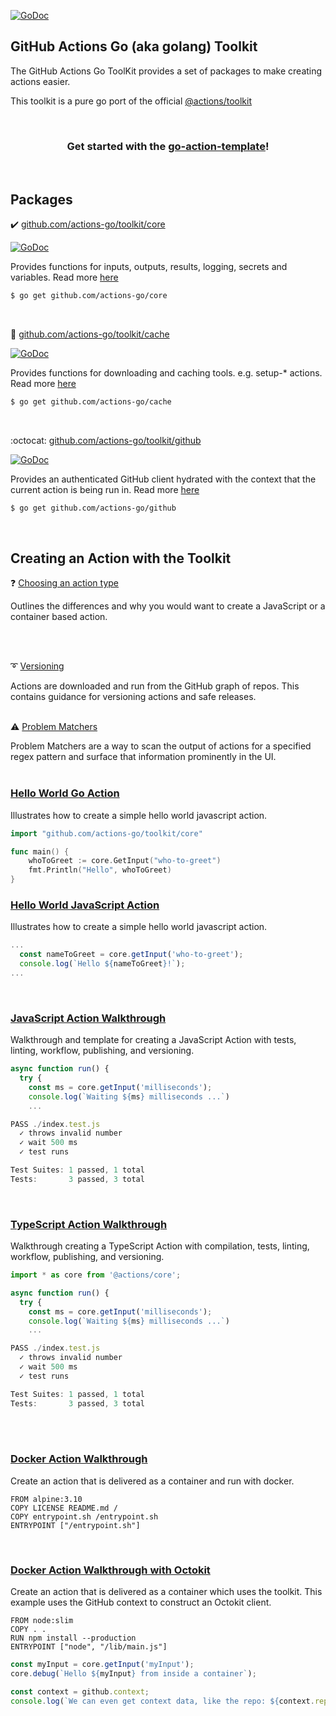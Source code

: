 
<!--
<p align="center">
  <a href="https://github.com/actions-go/toolkit"><img alt="GitHub Actions status" src="https://github.com/actions-go/toolkit/workflows/ci/badge.svg"></a>
</p>
-->

[![GoDoc](https://godoc.org/github.com/actions-go/toolkit?status.svg)](https://godoc.org/github.com/actions-go/toolkit)

## GitHub Actions Go (aka golang) Toolkit

The GitHub Actions Go ToolKit provides a set of packages to make creating actions easier.

This toolkit is a pure go port of the official [@actions/toolkit](https://github.com/actions/toolkit)

<br/>
<h3 align="center">Get started with the <a href="https://github.com/tjamet/go-action-template">go-action-template</a>!</h3>
<br/>

## Packages

:heavy_check_mark: [github.com/actions-go/toolkit/core](core) 

[![GoDoc](https://godoc.org/github.com/actions-go/toolkit/core?status.svg)](https://godoc.org/github.com/actions-go/toolkit/core)

Provides functions for inputs, outputs, results, logging, secrets and variables. Read more [here](https://godoc.org/github.com/actions-go/toolkit/core)

```bash
$ go get github.com/actions-go/core
```
<br/>

:hammer: [github.com/actions-go/toolkit/cache](cache) 

[![GoDoc](https://godoc.org/github.com/actions-go/toolkit/cache?status.svg)](https://godoc.org/github.com/actions-go/toolkit/cache)

Provides functions for downloading and caching tools.  e.g. setup-* actions. Read more [here](https://godoc.org/github.com/actions-go/toolkit/cache)

```bash
$ go get github.com/actions-go/cache
```
<br/>

:octocat: [github.com/actions-go/toolkit/github](github) 

[![GoDoc](https://godoc.org/github.com/actions-go/toolkit/github?status.svg)](https://godoc.org/github.com/actions-go/toolkit/github)

Provides an authenticated GitHub client hydrated with the context that the current action is being run in. Read more [here](https://godoc.org/github.com/actions-go/toolkit/github)

```bash
$ go get github.com/actions-go/github
```
<br/>

## Creating an Action with the Toolkit

:question: [Choosing an action type](https://github.com/actions/toolkit/docs/action-types.md)

Outlines the differences and why you would want to create a JavaScript or a container based action.

<br/>
<br/>

:curly_loop: [Versioning](https://github.com/actions/toolkit/docs/action-versioning.md)

Actions are downloaded and run from the GitHub graph of repos.  This contains guidance for versioning actions and safe releases.
<br/>
<br/>

:warning: [Problem Matchers](https://github.com/actions/toolkit/docs/problem-matchers.md)

Problem Matchers are a way to scan the output of actions for a specified regex pattern and surface that information prominently in the UI.
<br/>
<br/>

<h3><a href="https://github.com/actions-go/hello-world">Hello World Go Action</a></h3>


Illustrates how to create a simple hello world javascript action.

```go
import "github.com/actions-go/toolkit/core"

func main() {
    whoToGreet := core.GetInput("who-to-greet")
    fmt.Println("Hello", whoToGreet)
}
```

<h3><a href="https://github.com/actions/hello-world-javascript-action">Hello World JavaScript Action</a></h3>

Illustrates how to create a simple hello world javascript action.

```javascript
...
  const nameToGreet = core.getInput('who-to-greet');
  console.log(`Hello ${nameToGreet}!`);
...
```
<br/>

<h3><a href="https://github.com/actions/javascript-action">JavaScript Action Walkthrough</a></h3>
 
Walkthrough and template for creating a JavaScript Action with tests, linting, workflow, publishing, and versioning.

```javascript
async function run() {
  try { 
    const ms = core.getInput('milliseconds');
    console.log(`Waiting ${ms} milliseconds ...`)
    ...
```
```javascript
PASS ./index.test.js
  ✓ throws invalid number 
  ✓ wait 500 ms 
  ✓ test runs

Test Suites: 1 passed, 1 total    
Tests:       3 passed, 3 total
```
<br/>

<h3><a href="https://github.com/actions/typescript-action">TypeScript Action Walkthrough</a></h3>

Walkthrough creating a TypeScript Action with compilation, tests, linting, workflow, publishing, and versioning.

```javascript
import * as core from '@actions/core';

async function run() {
  try {
    const ms = core.getInput('milliseconds');
    console.log(`Waiting ${ms} milliseconds ...`)
    ...
```
```javascript
PASS ./index.test.js
  ✓ throws invalid number 
  ✓ wait 500 ms 
  ✓ test runs

Test Suites: 1 passed, 1 total    
Tests:       3 passed, 3 total
```
<br/>
<br/>

<h3><a href="https://github.com/actions/toolkit/docs/container-action.md">Docker Action Walkthrough</a></h3>

Create an action that is delivered as a container and run with docker.

```docker
FROM alpine:3.10
COPY LICENSE README.md /
COPY entrypoint.sh /entrypoint.sh
ENTRYPOINT ["/entrypoint.sh"]
```
<br/>

<h3><a href="https://github.com/actions/container-toolkit-action">Docker Action Walkthrough with Octokit</a></h3>

Create an action that is delivered as a container which uses the toolkit.  This example uses the GitHub context to construct an Octokit client.

```docker
FROM node:slim
COPY . .
RUN npm install --production
ENTRYPOINT ["node", "/lib/main.js"]
```
```javascript
const myInput = core.getInput('myInput');
core.debug(`Hello ${myInput} from inside a container`);

const context = github.context;
console.log(`We can even get context data, like the repo: ${context.repo.repo}`)    
```
<br/>

<!--
## Contributing

We welcome contributions.  See [how to contribute](docs/contribute.md).

## Code of Conduct

See [our code of conduct](CODE_OF_CONDUCT.md).
-->